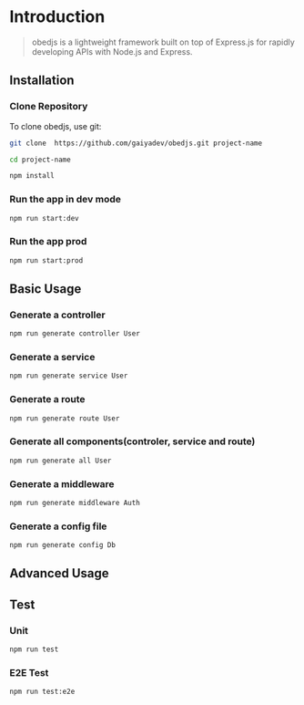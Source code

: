 # Introduction

> obedjs is a lightweight framework built on top of Express.js for rapidly developing APIs with Node.js and Express.

## Installation

### Clone Repository

To clone obedjs, use git:

```bash
git clone  https://github.com/gaiyadev/obedjs.git project-name

```

```bash
cd project-name

```

```bash
npm install

```

### Run the app in dev mode

```bash
npm run start:dev

```

### Run the app prod

```bash
npm run start:prod

```

## Basic Usage

### Generate a controller

```bash
npm run generate controller User

```

### Generate a service

```bash
npm run generate service User

```

### Generate a route

```bash
npm run generate route User

```

### Generate all components(controler, service and route)

```bash
npm run generate all User

```

### Generate a middleware

```bash
npm run generate middleware Auth

```

### Generate a config file

```bash
npm run generate config Db

```
## Advanced Usage

## Test

### Unit 
```bash
npm run test

```

### E2E Test
```bash
npm run test:e2e

```
